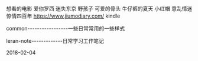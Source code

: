 想看的电影
爱你罗西  迷失东京 野孩子 可爱的骨头  牛仔裤的夏天 小红帽 意乱情迷 惊情四百年
https://www.jiumodiary.com/ kindle

common-----------------一些日常常用的一些样式
																	
leran-note-------------日常学习工作笔记

2018-02-04